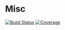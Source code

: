 # Misc

[![Build Status](https://github.com/xuestrange/Misc.jl/actions/workflows/CI.yml/badge.svg?branch=main)](https://github.com/xuestrange/Misc.jl/actions/workflows/CI.yml?query=branch%3Amain)
[![Coverage](https://codecov.io/gh/xuestrange/Misc.jl/branch/main/graph/badge.svg)](https://codecov.io/gh/xuestrange/Misc.jl)
